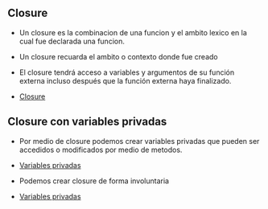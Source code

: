 ## Closure

- Un closure es la combinacion de una funcion y el ambito lexico en la cual fue declarada una funcion.
- Un closure recuarda el ambito o contexto donde fue creado
- El closure tendrá acceso a variables y argumentos de su función externa incluso después que la función externa haya
  finalizado.

- [Closure](../examples/9-closure/1-closure.js)

## Closure con variables privadas

- Por medio de closure podemos crear variables privadas que pueden ser accedidos o modificados por medio de metodos.

- [Variables privadas](../examples/9-closure/3-variables-private.js)

- Podemos crear closure de forma involuntaria
- [Variables privadas](../examples/9-closure/4-loops.js)